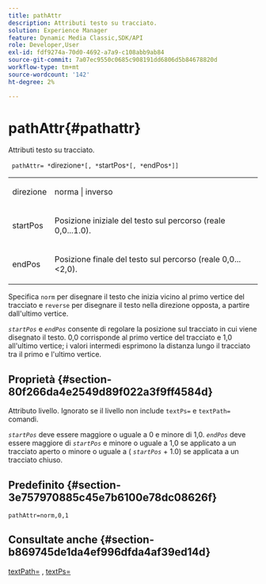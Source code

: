 ```yaml
---
title: pathAttr
description: Attributi testo su tracciato.
solution: Experience Manager
feature: Dynamic Media Classic,SDK/API
role: Developer,User
exl-id: fdf9274a-70d0-4692-a7a9-c108abb9ab84
source-git-commit: 7a07ec9550c0685c908191dd6806d5b84678820d
workflow-type: tm+mt
source-wordcount: '142'
ht-degree: 2%

---
```


# pathAttr{#pathattr}

Attributi testo su tracciato.

` pathAttr= *`direzione`*[, *`startPos`*[, *`endPos`*]]`

<table id="simpletable_EC76095316AF4F07B1DDCC0D72B814CF"> 
 <tr class="strow"> 
  <td class="stentry"> <p> <span class="varname"> direzione </span> </p> </td> 
  <td class="stentry"> <p> <span class="codeph"> norma </span> | <span class="codeph"> inverso </span> </p> </td> 
 </tr> 
 <tr class="strow"> 
  <td class="stentry"> <p> <span class="varname"> startPos </span> </p> </td> 
  <td class="stentry"> <p>Posizione iniziale del testo sul percorso (reale 0,0...1.0). </p> </td> 
 </tr> 
 <tr class="strow"> 
  <td class="stentry"> <p> <span class="varname"> endPos </span> </p> </td> 
  <td class="stentry"> <p>Posizione finale del testo sul percorso (reale 0,0...&lt;2,0). </p> </td> 
 </tr> 
</table>

Specifica `norm` per disegnare il testo che inizia vicino al primo vertice del tracciato e `reverse` per disegnare il testo nella direzione opposta, a partire dall&#39;ultimo vertice.

*`startPos`* e *`endPos`* consente di regolare la posizione sul tracciato in cui viene disegnato il testo. 0,0 corrisponde al primo vertice del tracciato e 1,0 all&#39;ultimo vertice; i valori intermedi esprimono la distanza lungo il tracciato tra il primo e l&#39;ultimo vertice.

## Proprietà {#section-80f266da4e2549d89f022a3f9ff4584d}

Attributo livello. Ignorato se il livello non include `textPs=` e `textPath=` comandi.

*`startPos`* deve essere maggiore o uguale a 0 e minore di 1,0. *`endPos`* deve essere maggiore di *`startPos`* e minore o uguale a 1,0 se applicato a un tracciato aperto o minore o uguale a ( *`startPos`* + 1.0) se applicata a un tracciato chiuso.

## Predefinito {#section-3e757970885c45e7b6100e78dc08626f}

`pathAttr=norm,0,1`

## Consultate anche {#section-b869745de1da4ef996dfda4af39ed14d}

[textPath=](../../../../../is-api/http-ref/image-serving-api-ref/c-http-protocol-reference/c-command-reference/r-textpath.md#reference-b09cc0902dff4725bdb54d5da4076ccd) , [textPs=](../../../../../is-api/http-ref/image-serving-api-ref/c-http-protocol-reference/c-command-reference/r-textps.md#reference-4209a2a6169f44278da2647cfb0cd767)
